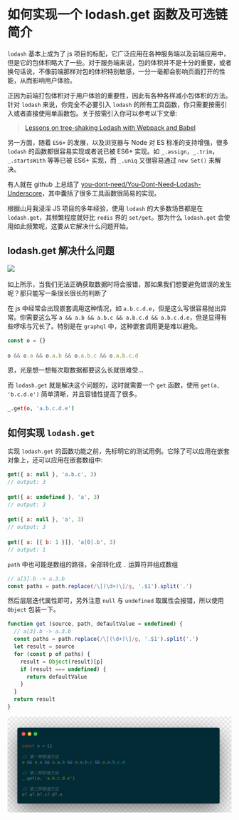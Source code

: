 # 如何实现一个 lodash.get 函数及可选链简介

`lodash` 基本上成为了 js 项目的标配，它广泛应用在各种服务端以及前端应用中，但是它的包体积略大了一些。对于服务端来说，包的体积并不是十分的重要，或者换句话说，不像前端那样对包的体积特别敏感，一分一毫都会影响页面打开的性能，从而影响用户体验。

正因为前端打包体积对于用户体验的重要性，因此有各种各样减小包体积的方法。针对 `lodash` 来说，你完全不必要引入 `lodash` 的所有工具函数，你只需要按需引入或者直接使用单函数包。关于按需引入你可以参考以下文章:

> [Lessons on tree-shaking Lodash with Webpack and Babel](https://www.azavea.com/blog/2019/03/07/lessons-on-tree-shaking-lodash/)

另一方面，随着 `ES6+` 的发展，以及浏览器与 Node 对 ES 标准的支持增强，很多 `lodash` 的函数都很容易实现或者说已被 ES6+ 实现。如 `_.assign`，`_.trim`，`_.startsWith` 等等已被 ES6+ 实现，而 `_.uniq` 又很容易通过 `new Set()` 来解决。

有人就在 github 上总结了 [you-dont-need/You-Dont-Need-Lodash-Underscore](https://github.com/you-dont-need/You-Dont-Need-Lodash-Underscore)，其中囊括了很多工具函数很简易的实现。

<!--more-->

根据山月我浸淫 JS 项目的多年经验，使用 `lodash` 的大多数场景都是在 `lodash.get`，其频繁程度就好比 `redis` 界的 `set/get`。那为什么 `lodash.get` 会使用如此频繁呢，这要从它解决什么问题开始。

## lodash.get 解决什么问题

![](https://static.shanyue.tech/blog/optional-chain.jpg)

如上所示，当我们无法正确获取数据时将会报错，那如果我们想要避免错误的发生呢？那只能写一条很长很长的判断了

在 js 中经常会出现嵌套调用这种情况，如 `a.b.c.d.e`，但是这么写很容易抛出异常。你需要这么写 `a && a.b && a.b.c && a.b.c.d && a.b.c.d.e`，但是显得有些啰嗦与冗长了。特别是在 `graphql` 中，这种嵌套调用更是难以避免。

``` js
const o = {}

o && o.a && o.a.b && o.a.b.c && o.a.b.c.d
```

恩，光是想一想每次取数据都要这么长就很难受...

而 `lodash.get` 就是解决这个问题的，这时就需要一个 `get` 函数，使用 `get(a, 'b.c.d.e')` 简单清晰，并且容错性提高了很多。

``` bash
_.get(o, 'a.b.c.d.e')
```

## 如何实现 `lodash.get`

实现 `lodash.get` 的函数功能之前，先标明它的测试用例。它除了可以应用在嵌套对象上，还可以应用在嵌套数组中:

``` javascript
get({ a: null }, 'a.b.c', 3)
// output: 3

get({ a: undefined }, 'a', 3)
// output: 3

get({ a: null }, 'a', 3)
// output: 3

get({ a: [{ b: 1 }]}, 'a[0].b', 3)
// output: 1
```

`path` 中也可能是数组的路径，全部转化成 `.` 运算符并组成数组

```javascript
// a[3].b -> a.3.b
const paths = path.replace(/\[(\d+)\]/g, '.$1').split('.')
```

然后层层迭代属性即可，另外注意 `null` 与 `undefined` 取属性会报错，所以使用 `Object` 包装一下。

``` js
function get (source, path, defaultValue = undefined) {
  // a[3].b -> a.3.b
  const paths = path.replace(/\[(\d+)\]/g, '.$1').split('.')
  let result = source
  for (const p of paths) {
    result = Object(result)[p]
    if (result === undefined) {
      return defaultValue
    }
  }
  return result
}
```

![](../assets/lodash-get.png)
